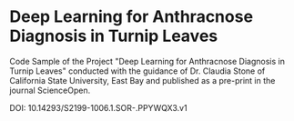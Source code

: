 # Deep Learning for Anthracnose Diagnosis in Turnip Leaves

Code Sample of the Project "Deep Learning for Anthracnose Diagnosis in Turnip Leaves" conducted with the guidance of Dr. Claudia Stone of California State University, East Bay and published as a pre-print in the journal ScienceOpen.


DOI: 10.14293/S2199-1006.1.SOR-.PPYWQX3.v1
